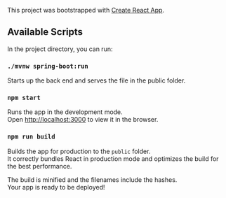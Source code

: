 This project was bootstrapped with [Create React App](https://github.com/facebook/create-react-app).

## Available Scripts

In the project directory, you can run:

### `./mvnw spring-boot:run`

Starts up the back end and serves the file in the public folder.


### `npm start`

Runs the app in the development mode.<br />
Open [http://localhost:3000](http://localhost:3000) to view it in the browser.

### `npm run build`

Builds the app for production to the `public` folder.<br />
It correctly bundles React in production mode and optimizes the build for the best performance.

The build is minified and the filenames include the hashes.<br />
Your app is ready to be deployed!


